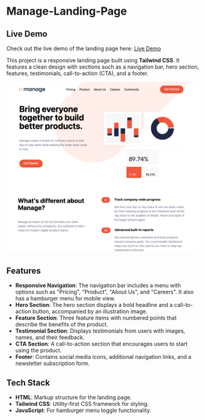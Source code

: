 # Manage-Landing-Page
## Live Demo

Check out the live demo of the landing page here: [Live Demo](https://steady-centaur-b46c0e.netlify.app/)


This project is a responsive landing page built using **Tailwind CSS**. It features a clean design with sections such as a navigation bar, hero section, features, testimonials, call-to-action (CTA), and a footer.

![Tailwind Manage Landing Page](./build//Images/screen.png)  

## Features

- **Responsive Navigation**: The navigation bar includes a menu with options such as "Pricing", "Product", "About Us", and "Careers". It also has a hamburger menu for mobile view.
- **Hero Section**: The hero section displays a bold headline and a call-to-action button, accompanied by an illustration image.
- **Feature Section**: Three feature items with numbered points that describe the benefits of the product.
- **Testimonial Section**: Displays testimonials from users with images, names, and their feedback.
- **CTA Section**: A call-to-action section that encourages users to start using the product.
- **Footer**: Contains social media icons, additional navigation links, and a newsletter subscription form.


## Tech Stack

- **HTML**: Markup structure for the landing page.
- **Tailwind CSS**: Utility-first CSS framework for styling.
- **JavaScript**: For hamburger menu toggle functionality.

